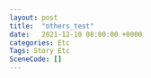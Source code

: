 ```yaml
---
layout: post
title:  "others_test"
date:   2021-12-10 08:00:00 +0000
categories: Etc
Tags: Story Etc
SceneCode: []
---
```

